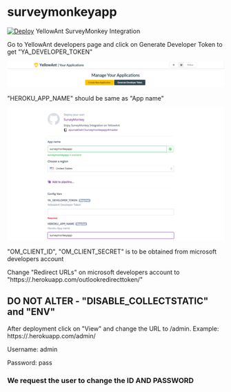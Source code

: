 # surveymonkeyapp
[![Deploy](https://www.herokucdn.com/deploy/button.svg)](https://heroku.com/deploy)
YellowAnt SurveyMonkey Integration

Go to YellowAnt developers page and click on Generate Developer Token to get "YA_DEVELOPER_TOKEN"

![Screenshot](ya_developer.png)

"HEROKU_APP_NAME" should be same as "App name"

![Screenshot](appname.png)

"OM_CLIENT_ID", "OM_CLIENT_SECRET" is to be obtained from microsoft developers account

Change "Redirect URLs" on microsoft developers account to "https://<appname>.herokuapp.com/outlookredirecttoken/"

## DO NOT ALTER - "DISABLE_COLLECTSTATIC" and "ENV"

After deployment click on "View" and change the URL to /admin. Example: https://<app-name>.herokuapp.com/admin/


Username: admin

Password: pass

### We request the user to change the ID AND PASSWORD


